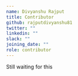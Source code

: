 ```yaml
---
name: Divyanshu Rajput
title: Contributor
github: rajputdivyanshu81
twitter: ""
linkedin: ""
slack: ""
joining_date: ""
role: contributor
---
```


Still waiting for this

